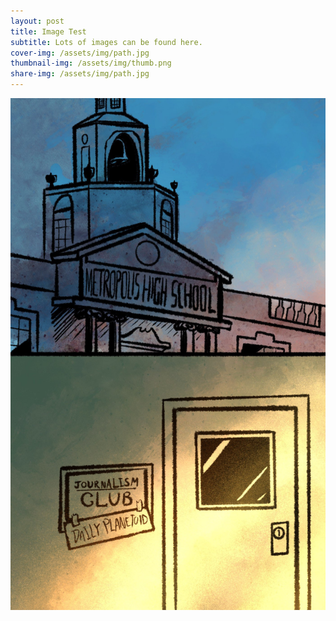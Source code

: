 ```yaml
---
layout: post
title: Image Test
subtitle: Lots of images can be found here.
cover-img: /assets/img/path.jpg
thumbnail-img: /assets/img/thumb.png
share-img: /assets/img/path.jpg
---
```


![](assets/img/dcshg_comic_01.jpg)
